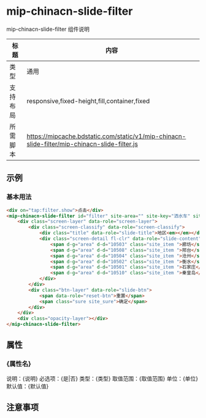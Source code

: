# mip-chinacn-slide-filter

mip-chinacn-slide-filter 组件说明

标题|内容
----|----
类型|通用
支持布局|responsive,fixed-height,fill,container,fixed
所需脚本|https://mipcache.bdstatic.com/static/v1/mip-chinacn-slide-filter/mip-chinacn-slide-filter.js

## 示例

### 基本用法
```html
<div on="tap:filter.show">点击</div>
<mip-chinacn-slide-filter id="filter" site-area="" site-key="洒水车" site-search="" site-entType="4" site-category="3535" sort-by="2">
    <div class="screen-layer" data-role="screen-layer">
        <div class="screen-classify" data-role="screen-classify">
            <div class="title" data-role="slide-title">地区<em></em></div>
            <div class="screen-detail fl-clr" data-role="slide-content">
                <span d-g="area" d-d="10503" class="site_item ">廊坊</span>
                <span d-g="area" d-d="10508" class="site_item ">邢台</span>
                <span d-g="area" d-d="10504" class="site_item ">沧州</span>
                <span d-g="area" d-d="10502" class="site_item ">衡水</span>
                <span d-g="area" d-d="10501" class="site_item ">石家庄</span>
                <span d-g="area" d-d="10510" class="site_item ">秦皇岛</span>
            </div>
        </div>
        <div class="btn-layer" data-role="slide-btn">
            <span data-role="reset-btn">重置</span>
            <span class="sure site_sure">确定</span>
        </div>
    </div>
    <div class="opacity-layer"></div>
</mip-chinacn-slide-filter>
```

## 属性

### {属性名}

说明：{说明}
必选项：{是|否}
类型：{类型}
取值范围：{取值范围}
单位：{单位}
默认值：{默认值}

## 注意事项

